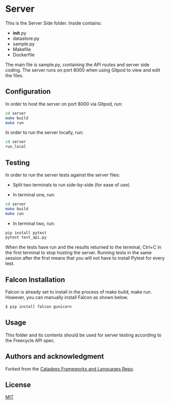 # Server

This is the Server Side folder. Inside contains:

-  __init__.py
-  datastore.py
-  sample.py
-  Makefile
-  Dockerfile

The main file is sample.py, containing the API routes and server side coding. The server runs on port 8000 when using Gitpod to view and edit the files.

## Configuration

In order to host the server on port 8000 via Gitpod, run:

```bash
cd server
make build
make run
```

In order to run the server locally, run:

```bash
cd server
run_local
```

## Testing

In order to run the server tests against the server files:

-  Split two terminals to run side-by-side (for ease of use)

-  In terminal one, run:

```bash
cd server
make build
make run
```
-  In terminal two, run:

```bash
pip install pytest
pytest test_api.py
```

When the tests have run and the results returned to the terminal, Ctrl+C in the first terminal to stop hosting the server. Running tests in the same session after the first means that you will not have to install Pytest for every test.

## Falcon Installation

Falcon is already set to install in the process of make build, make run.
However, you can manually install Falcon as shown below.

```bash
$ pip install falcon gunicorn
```

## Usage

This folder and its contents should be used for server testing according to the Freecycle API spec.

## Authors and acknowledgment

Forked from the [Caladees Frameworks and Languages Repo](https://github.com/calaldees/frameworks_and_languages_module).

## License
[MIT](https://choosealicense.com/licenses/mit/)


